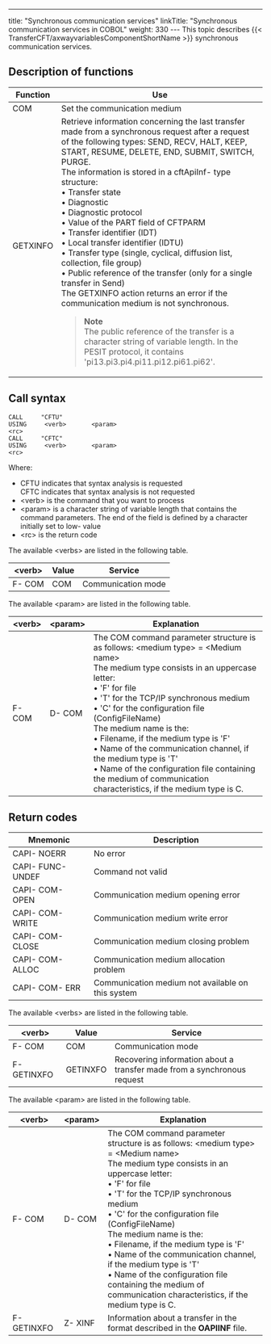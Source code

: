 ---
title: "Synchronous  communication services"
linkTitle: "Synchronous communication services in COBOL"
weight: 330
--- This topic describes {{< TransferCFT/axwayvariablesComponentShortName  >}} synchronous communication services.

## Description of functions

| Function | Use |
| --- | --- |
| COM | Set the communication medium |
| GETXINFO | Retrieve information concerning the last transfer made from a synchronous request after a request of the following types: SEND, RECV, HALT, KEEP, START, RESUME, DELETE, END, SUBMIT, SWITCH, PURGE.<br/> The information is stored in a cftApiInf- type structure:<br/> • Transfer state<br/> • Diagnostic<br/> • Diagnostic protocol<br/> • Value of the PART field of CFTPARM<br/> • Transfer identifier (IDT)<br/> • Local transfer identifier (IDTU)<br/> • Transfer type (single, cyclical, diffusion list, collection, file group)<br/> • Public reference of the transfer (only for a single transfer in Send)<br/> The GETXINFO action returns an error if the communication medium is not synchronous.<br/> <blockquote> **Note**<br/> The public reference of the transfer is a character string of variable length. In the PESIT protocol, it contains 'pi13.pi3.pi4.pi11.pi12.pi61.pi62'.<br/> </blockquote>  |

<span id="Call Syntax"></span>

## Call syntax

```
CALL     "CFTU"    
USING     <verb>       <param>    
<rc>
CALL     "CFTC"    
USING     <verb>       <param>    
<rc>
```

Where:

- CFTU indicates
    that syntax analysis is requested  
    CFTC indicates that syntax analysis is not requested
- &lt;verb> is
    the command that you want to process
- &lt;param> is
    a character string of variable length that contains the command parameters.
    The end of the field is defined by a character initially set to low- value
- &lt;rc> is the
    return code

The available &lt;verbs> are listed in the following table.

| **&lt;verb&gt;** | **Value** | **Service** |
| --- | --- | --- |
| F- COM | COM | Communication mode |

The available &lt;param> are listed in the following table.

| &lt;verb&gt; | &lt;param&gt; | Explanation |
| --- | --- | --- |
| F- COM | D- COM | The COM command parameter structure is as follows: &lt;medium type&gt; = &lt;Medium name&gt;<br/> The medium type consists in an uppercase letter:<br/> • 'F' for file<br/> • 'T' for the TCP/IP synchronous medium<br/> • 'C' for the configuration file (ConfigFileName)<br/> The medium name is the:<br/> • Filename, if the medium type is 'F'<br/> • Name of the communication channel, if the medium type is 'T'<br/> • Name of the configuration file containing the medium of communication characteristics, if the medium type is C. |

## Return codes

| Mnemonic | Description |
| --- | --- |
| CAPI- NOERR | No error |
| CAPI- FUNC- UNDEF | Command not valid |
| CAPI- COM- OPEN | Communication medium opening error |
| CAPI- COM- WRITE | Communication medium write error |
| CAPI- COM- CLOSE | Communication medium closing problem |
| CAPI- COM- ALLOC | Communication medium allocation problem |
| CAPI- COM- ERR | Communication medium not available on this system |

The available &lt;verbs> are
listed in the following table.

| &lt;verb&gt; | Value | Service |
| --- | --- | --- |
| F- COM | COM | Communication mode |
| F- GETINXFO | GETINXFO | Recovering information about a transfer made from a synchronous request |

The available &lt;param> are
listed in the following table.

| &lt;verb&gt; | &lt;param&gt; | Explanation |
| --- | --- | --- |
| F- COM | D- COM | The COM command parameter structure is as follows: &lt;medium type&gt; = &lt;Medium name&gt;<br/> The medium type consists in an uppercase letter:<br/> • 'F' for file<br/> • 'T' for the TCP/IP synchronous medium<br/> • 'C' for the configuration file (ConfigFileName)<br/> The medium name is the:<br/> • Filename, if the medium type is 'F'<br/> • Name of the communication channel, if the medium type is 'T'<br/> • Name of the configuration file containing the medium of communication characteristics, if the medium type is C. |
| F- GETINXFO | Z- XINF | Information about a transfer in the format described in the ****OAPIINF**** file. |

